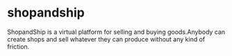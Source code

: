 # shopandship

ShopandShip is a virtual platform for selling and buying goods.Anybody can create shops and sell whatever they can produce without any kind of friction.

